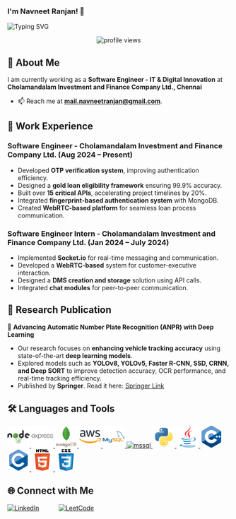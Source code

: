 ###  I'm Navneet Ranjan! 👋  

![Typing SVG](https://readme-typing-svg.herokuapp.com?font=Fira+Code&pause=1000&color=36BCF7&width=435&lines=Software+Engineer;Backend-Engineer;Full-Stack+Developer;Tech+Explorer)

<p align="center">
  <img src="https://komarev.com/ghpvc/?username=Ranjan-navneet&label=Profile%20views&color=0e75b6&style=flat" alt="profile views" />
</p>

## 🚀 About Me
I am currently working as a **Software Engineer - IT & Digital Innovation** at **Cholamandalam Investment and Finance Company Ltd., Chennai**

- 📫 Reach me at **[mail.navneetranjan@gmail.com](mailto:mail.navneetranjan@gmail.com)**.

## 💼 Work Experience
### Software Engineer - Cholamandalam Investment and Finance Company Ltd. (Aug 2024 – Present)
- Developed **OTP verification system**, improving authentication efficiency.
- Designed a **gold loan eligibility framework** ensuring 99.9% accuracy.
- Built over **15 critical APIs**, accelerating project timelines by 20%.
- Integrated **fingerprint-based authentication system** with MongoDB.
- Created **WebRTC-based platform** for seamless loan process communication.

### Software Engineer Intern - Cholamandalam Investment and Finance Company Ltd. (Jan 2024 – July 2024)
- Implemented **Socket.io** for real-time messaging and communication.
- Developed a **WebRTC-based** system for customer-executive interaction.
- Designed a **DMS creation and storage** solution using API calls.
- Integrated **chat modules** for peer-to-peer communication.

## 📜 Research Publication
📄 **Advancing Automatic Number Plate Recognition (ANPR) with Deep Learning**
- Our research focuses on **enhancing vehicle tracking accuracy** using state-of-the-art **deep learning models**.
- Explored models such as **YOLOv8, YOLOv5, Faster R-CNN, SSD, CRNN, and Deep SORT** to improve detection accuracy, OCR performance, and real-time tracking efficiency.
- Published by **Springer**. Read it here: [Springer Link](https://link.springer.com/chapter/10.1007/978-3-031-82383-1_6)

## 🛠️ Languages and Tools
<p align="left"> 
  <a href="https://nodejs.org" target="_blank" rel="noreferrer"> <img src="https://raw.githubusercontent.com/devicons/devicon/master/icons/nodejs/nodejs-original-wordmark.svg" alt="nodejs" width="50" height="50"/> </a> 
  <a href="https://expressjs.com" target="_blank" rel="noreferrer"> <img src="https://raw.githubusercontent.com/devicons/devicon/master/icons/express/express-original-wordmark.svg" alt="express" width="50" height="50"/> </a> 
  <a href="https://www.mongodb.com/" target="_blank" rel="noreferrer"> <img src="https://raw.githubusercontent.com/devicons/devicon/master/icons/mongodb/mongodb-original-wordmark.svg" alt="mongodb" width="50" height="50"/> </a> 
  <a href="https://aws.amazon.com" target="_blank" rel="noreferrer"> <img src="https://raw.githubusercontent.com/devicons/devicon/master/icons/amazonwebservices/amazonwebservices-original-wordmark.svg" alt="aws" width="50" height="50"/> </a> 
  <a href="https://www.mysql.com/" target="_blank" rel="noreferrer"> <img src="https://raw.githubusercontent.com/devicons/devicon/master/icons/mysql/mysql-original-wordmark.svg" alt="mysql" width="50" height="50"/> </a> 
  <a href="https://www.microsoft.com/en-us/sql-server" target="_blank" rel="noreferrer"> <img src="https://www.svgrepo.com/show/303229/microsoft-sql-server-logo.svg" alt="mssql" width="50" height="50"/> </a> 
  <a href="https://www.python.org" target="_blank" rel="noreferrer"> <img src="https://raw.githubusercontent.com/devicons/devicon/master/icons/python/python-original.svg" alt="python" width="50" height="50"/> </a> 
  <a href="https://www.java.com" target="_blank" rel="noreferrer"> <img src="https://raw.githubusercontent.com/devicons/devicon/master/icons/java/java-original.svg" alt="java" width="50" height="50"/> </a> 
  <a href="https://www.w3schools.com/cpp/" target="_blank" rel="noreferrer"> <img src="https://raw.githubusercontent.com/devicons/devicon/master/icons/cplusplus/cplusplus-original.svg" alt="cplusplus" width="50" height="50"/> </a> 
  <a href="https://www.cprogramming.com/" target="_blank" rel="noreferrer"> <img src="https://raw.githubusercontent.com/devicons/devicon/master/icons/c/c-original.svg" alt="c" width="50" height="50"/> </a> 
  <a href="https://www.w3.org/html/" target="_blank" rel="noreferrer"> <img src="https://raw.githubusercontent.com/devicons/devicon/master/icons/html5/html5-original-wordmark.svg" alt="html5" width="50" height="50"/> </a> 
  <a href="https://www.w3schools.com/css/" target="_blank" rel="noreferrer"> <img src="https://raw.githubusercontent.com/devicons/devicon/master/icons/css3/css3-original-wordmark.svg" alt="css3" width="50" height="50"/> </a> 
</p>

## 🌐 Connect with Me
<p align="left">
  <a href="https://linkedin.com/in/navneet-ranjan7" target="_blank"><img src="https://raw.githubusercontent.com/rahuldkjain/github-profile-readme-generator/master/src/images/icons/Social/linked-in-alt.svg" alt="LinkedIn" height="40" width="40" style="margin-right: 20px;"/></a>
  <a href="https://www.leetcode.com/navneetranjan800" target="_blank"><img src="https://raw.githubusercontent.com/rahuldkjain/github-profile-readme-generator/master/src/images/icons/Social/leet-code.svg" alt="LeetCode" height="40" width="40" style="margin-left: 20px;"/></a>
</p>
